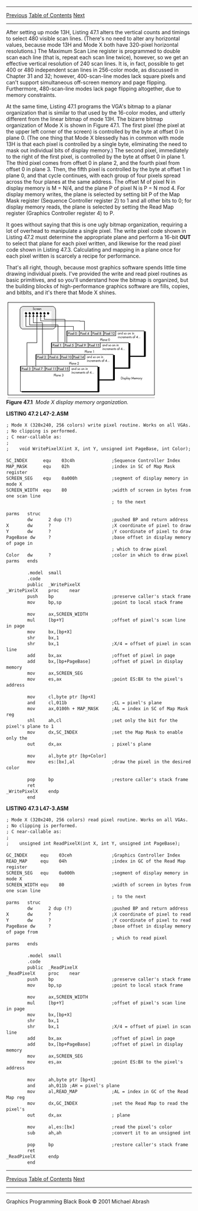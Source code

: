   ------------------------ --------------------------------- --------------------
  [Previous](47-02.html)   [Table of Contents](index.html)   [Next](47-04.html)
  ------------------------ --------------------------------- --------------------

After setting up mode 13H, Listing 47.1 alters the vertical counts and
timings to select 480 visible scan lines. (There's no need to alter any
horizontal values, because mode 13H and Mode X both have 320-pixel
horizontal resolutions.) The Maximum Scan Line register is programmed to
double scan each line (that is, repeat each scan line twice), however,
so we get an effective vertical resolution of 240 scan lines. It is, in
fact, possible to get 400 or 480 independent scan lines in 256-color
mode, as discussed in Chapter 31 and 32; however, 400-scan-line modes
lack square pixels and can't support simultaneous off-screen memory and
page flipping. Furthermore, 480-scan-line modes lack page flipping
altogether, due to memory constraints.

At the same time, Listing 47.1 programs the VGA's bitmap to a planar
organization that is similar to that used by the 16-color modes, and
utterly different from the linear bitmap of mode 13H. The bizarre bitmap
organization of Mode X is shown in Figure 47.1. The first pixel (the
pixel at the upper left corner of the screen) is controlled by the byte
at offset 0 in plane 0. (The one thing that Mode X blessedly has in
common with mode 13H is that each pixel is controlled by a single byte,
eliminating the need to mask out individual bits of display memory.) The
second pixel, immediately to the right of the first pixel, is controlled
by the byte at offset 0 in plane 1. The third pixel comes from offset 0
in plane 2, and the fourth pixel from offset 0 in plane 3. Then, the
fifth pixel is controlled by the byte at offset 1 in plane 0, and that
cycle continues, with each group of four pixels spread across the four
planes at the same address. The offset M of pixel N in display memory is
M = N/4, and the plane P of pixel N is P = N mod 4. For display memory
writes, the plane is selected by setting bit P of the Map Mask register
(Sequence Controller register 2) to 1 and all other bits to 0; for
display memory reads, the plane is selected by setting the Read Map
register (Graphics Controller register 4) to P.

It goes without saying that this is one ugly bitmap organization,
requiring a lot of overhead to manipulate a single pixel. The write
pixel code shown in Listing 47.2 must determine the appropriate plane
and perform a 16-bit **OUT** to select that plane for each pixel
written, and likewise for the read pixel code shown in Listing 47.3.
Calculating and mapping in a plane once for each pixel written is
scarcely a recipe for performance.

That's all right, though, because most graphics software spends little
time drawing individual pixels. I've provided the write and read pixel
routines as basic primitives, and so you'll understand how the bitmap is
organized, but the building blocks of high-performance graphics software
are fills, copies, and bitblts, and it's there that Mode X shines.

![](images/47-01.jpg)\
 **Figure 47.1**  *Mode X display memory organization.*

**LISTING 47.2 L47-2.ASM**

    ; Mode X (320x240, 256 colors) write pixel routine. Works on all VGAs.
    ; No clipping is performed.
    ; C near-callable as:
    ;
    ;    void WritePixelX(int X, int Y, unsigned int PageBase, int Color);

    SC_INDEX      equ    03c4h              ;Sequence Controller Index
    MAP_MASK      equ    02h                ;index in SC of Map Mask register
    SCREEN_SEG    equ    0a000h             ;segment of display memory in mode X
    SCREEN_WIDTH  equ    80                 ;width of screen in bytes from one scan line
                                            ; to the next

    parms   struc
            dw      2 dup (?)               ;pushed BP and return address
    X       dw      ?                       ;X coordinate of pixel to draw
    Y       dw      ?                       ;Y coordinate of pixel to draw
    PageBase dw     ?                       ;base offset in display memory of page in
                                            ; which to draw pixel
    Color   dw      ?                       ;color in which to draw pixel
    parms   ends

            .model  small
            .code
            public  _WritePixelX
    _WritePixelX    proc    near
            push    bp                      ;preserve caller's stack frame
            mov     bp,sp                   ;point to local stack frame

            mov     ax,SCREEN_WIDTH
            mul     [bp+Y]                  ;offset of pixel's scan line in page
            mov     bx,[bp+X]
            shr     bx,1
            shr     bx,1                    ;X/4 = offset of pixel in scan line
            add     bx,ax                   ;offset of pixel in page
            add     bx,[bp+PageBase]        ;offset of pixel in display memory
            mov     ax,SCREEN_SEG
            mov     es,ax                   ;point ES:BX to the pixel's address

            mov     cl,byte ptr [bp+X]
            and     cl,011b                 ;CL = pixel's plane
            mov     ax,0100h + MAP_MASK     ;AL = index in SC of Map Mask reg
            shl     ah,cl                   ;set only the bit for the pixel's plane to 1
            mov     dx,SC_INDEX             ;set the Map Mask to enable only the
            out     dx,ax                   ; pixel's plane

            mov     al,byte ptr [bp+Color]
            mov     es:[bx],al              ;draw the pixel in the desired color

            pop     bp                      ;restore caller's stack frame
            ret
    _WritePixelX    endp
            end

**LISTING 47.3 L47-3.ASM**

    ; Mode X (320x240, 256 colors) read pixel routine. Works on all VGAs.
    ; No clipping is performed.
    ; C near-callable as:
    ;
    ;    unsigned int ReadPixelX(int X, int Y, unsigned int PageBase);

    GC_INDEX     equ    03ceh               ;Graphics Controller Index
    READ_MAP     equ    04h                 ;index in GC of the Read Map register
    SCREEN_SEG   equ    0a000h              ;segment of display memory in mode X
    SCREEN_WIDTH equ    80                  ;width of screen in bytes from one scan line
                                            ; to the next
    parms   struc
            dw      2 dup (?)               ;pushed BP and return address
    X       dw      ?                       ;X coordinate of pixel to read
    Y       dw      ?                       ;Y coordinate of pixel to read
    PageBase dw     ?                       ;base offset in display memory of page from
                                            ; which to read pixel
    parms   ends

            .model  small
            .code
            public  _ReadPixelX
    _ReadPixelX     proc    near
            push    bp                      ;preserve caller's stack frame
            mov     bp,sp                   ;point to local stack frame

            mov     ax,SCREEN_WIDTH
            mul     [bp+Y]                  ;offset of pixel's scan line in page
            mov     bx,[bp+X]
            shr     bx,1
            shr     bx,1                    ;X/4 = offset of pixel in scan line
            add     bx,ax                   ;offset of pixel in page
            add     bx,[bp+PageBase]        ;offset of pixel in display memory
            mov     ax,SCREEN_SEG
            mov     es,ax                   ;point ES:BX to the pixel's address

            mov     ah,byte ptr [bp+X]
            and     ah,011b ;AH = pixel's plane
            mov     al,READ_MAP             ;AL = index in GC of the Read Map reg
            mov     dx,GC_INDEX             ;set the Read Map to read the pixel's
            out     dx,ax                   ; plane

            mov     al,es:[bx]              ;read the pixel's color
            sub     ah,ah                   ;convert it to an unsigned int

            pop     bp                      ;restore caller's stack frame
            ret
    _ReadPixelX     endp
            end

  ------------------------ --------------------------------- --------------------
  [Previous](47-02.html)   [Table of Contents](index.html)   [Next](47-04.html)
  ------------------------ --------------------------------- --------------------

* * * * *

Graphics Programming Black Book © 2001 Michael Abrash

